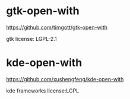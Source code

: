 # gtk-open-with

https://github.com/timgott/gtk-open-with

gtk license: LGPL-2.1

# kde-open-with

https://github.com/xushengfeng/kde-open-with

kde frameworks license:LGPL
